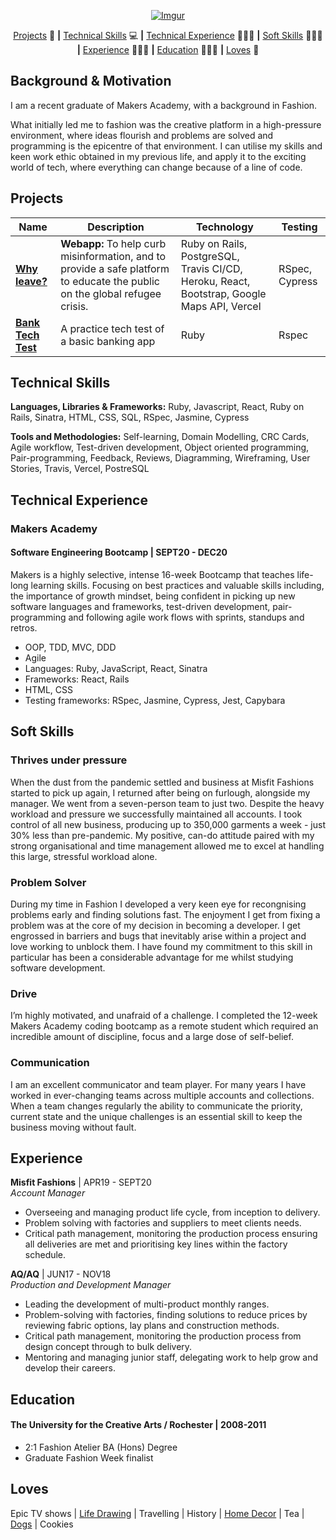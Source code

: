 <div align=center>

[![Imgur](https://imgur.com/HaVqgGC.png)](https://www.linkedin.com/in/rebekah-galliano/)

[Projects](#projects) 📐 **|** [Technical Skills](#technical-skills) 💻 **|** [Technical Experience](#technical-experience) 👩🏼‍💻 **|** [Soft Skills](#soft-skills) 💁🏼‍♀️ **|** [Experience](#experience) 👩🏼‍🎨 **|** [Education](#education) 👩🏼‍🎓 **|** [Loves](#loves) 💛
</div>



## Background & Motivation

I am a recent graduate of Makers Academy, with a background in Fashion. 

What initially led me to fashion was the creative platform in a high-pressure environment, where ideas flourish and problems are solved and programming is the epicentre of that environment. I can utilise my skills and keen work ethic obtained in my previous life, and apply it to the exciting world of tech, where everything can change because of a line of code.


 
## Projects
 
| Name | Description | Technology	| Testing	|
|-----	|------------	|------------|--------	|
| [**Why leave?**](https://github.com/Joshuamac2/Why-leave-backend) 	| **Webapp:** To help curb misinformation, and to provide a safe platform to educate the public on the global refugee crisis. 	| Ruby on Rails, PostgreSQL, Travis CI/CD, Heroku, React, Bootstrap, Google Maps API, Vercel 	| RSpec, Cypress 	|
| [**Bank Tech Test**](https://github.com/beca-g/bank-tech-test)    	| A practice tech test of a basic banking app | Ruby    | Rspec          	|


## Technical Skills

**Languages, Libraries & Frameworks:** Ruby, Javascript, React, Ruby on Rails, Sinatra, HTML, CSS, SQL, RSpec, Jasmine, Cypress

**Tools and Methodologies:** Self-learning, Domain Modelling, CRC Cards, Agile workflow, Test-driven development, Object oriented programming, Pair-programming, Feedback, Reviews, Diagramming, Wireframing, User Stories, Travis, Vercel, PostreSQL

## Technical Experience  

### Makers Academy 
#### Software Engineering Bootcamp | SEPT20 - DEC20  

Makers is a highly selective, intense 16-week Bootcamp that teaches life-long learning skills. Focusing on best practices and valuable skills including, the importance of growth mindset, being confident in picking up new software languages and frameworks, test-driven development, pair-programming and following agile work flows with sprints, standups and retros.

- OOP, TDD, MVC, DDD
- Agile
- Languages: Ruby, JavaScript, React, Sinatra
- Frameworks: React, Rails
- HTML, CSS
- Testing frameworks: RSpec, Jasmine, Cypress, Jest, Capybara

## Soft Skills
 
### Thrives under pressure
 
When the dust from the pandemic settled and business at Misfit Fashions started to pick up again, I returned after being on furlough, alongside my manager. We went from a seven-person team to just two. Despite the heavy workload and pressure we successfully maintained all accounts. I took control of all new business, producing up to 350,000 garments a week - just 30% less than pre-pandemic. My positive, can-do attitude paired with my strong organisational and time management allowed me to excel at handling this large, stressful workload alone.

### Problem Solver

During my time in Fashion I developed a very keen eye for recongnising problems early and finding solutions fast. The enjoyment I get from fixing a problem was at the core of my decision in becoming a developer. I get engrossed in barriers and bugs that inevitably arise within a project and love working to unblock them. I have found my commitment to this skill in particular has been a considerable advantage for me whilst studying software development.


### Drive

I’m highly motivated, and unafraid of a challenge. I completed the 12-week Makers Academy coding bootcamp as a remote student which required an incredible amount of discipline, focus and a large dose of self-belief.

 
### Communication
 
I am an excellent communicator and team player. For many years I have worked in ever-changing teams across multiple accounts and collections. When a team changes regularly the ability to communicate the priority, current state and the unique challenges is an essential skill to keep the business moving without fault.


## Experience
 
**Misfit Fashions** | APR19 - SEPT20  
_Account Manager_
 
- Overseeing and managing product life cycle, from inception to delivery.
- Problem solving with factories and suppliers to meet clients needs.
- Critical path management, monitoring the production process ensuring all deliveries are met and prioritising key lines within the factory schedule.
 
**AQ/AQ** | JUN17 - NOV18  
_Production and Development Manager_
 
- Leading the development of multi-product monthly ranges.
- Problem-solving with factories, finding solutions to reduce prices by reviewing fabric options, lay plans and construction methods.
- Critical path management, monitoring the production process from design concept through to bulk delivery.
- Mentoring and managing junior staff, delegating work to help grow and develop their careers.
 
 
## Education
 
#### The University for the Creative Arts / Rochester | 2008-2011
 
- 2:1 Fashion Atelier BA (Hons) Degree
- Graduate Fashion Week finalist
 
## Loves

Epic TV shows | [Life Drawing](https://www.pinterest.co.uk/becagalliano/sketching/) | Travelling | History | [Home Decor](https://www.pinterest.co.uk/becagalliano/home-home/) | Tea | [Dogs]()  | Cookies

